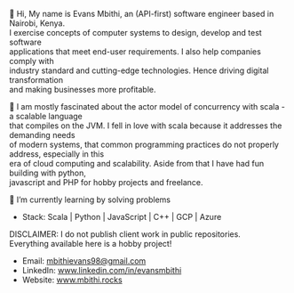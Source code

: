👋 Hi, My name is Evans Mbithi, an (API-first) software engineer based in Nairobi, Kenya. <br/>
      I exercise concepts of computer systems to design, develop and test software <br/>
      applications that meet end-user requirements. I also help companies comply with <br/>
      industry standard and cutting-edge technologies. Hence driving digital transformation <br/> 
      and making businesses more profitable. 
      
👀 I am mostly fascinated about the actor model of concurrency with scala - a scalable language <br/> 
      that compiles on the JVM. I fell in love with scala because it addresses the demanding needs <br/> 
      of modern systems, that common programming practices do not properly address, especially in this <br/> 
      era of cloud computing and scalability. Aside from that I have had fun building with python, <br/> 
      javascript and PHP for hobby projects and freelance. 
      
🌱 I’m currently learning by solving problems</br>

- Stack: Scala | Python | JavaScript | C++ | GCP | Azure

DISCLAIMER: I do not publish client work in public repositories. </br>
            Everything available here is a hobby project! </br>

<!-- 💞️ I’m looking to collaborate on ... -->
- Email: mbithievans98@gmail.com
- LinkedIn: www.linkedin.com/in/evansmbithi
- Website: www.mbithi.rocks

<!---
evansmbithi/evansmbithi is a ✨ special ✨ repository because its `README.md` (this file) appears on your GitHub profile.
You can click the Preview link to take a look at your changes.
--->
